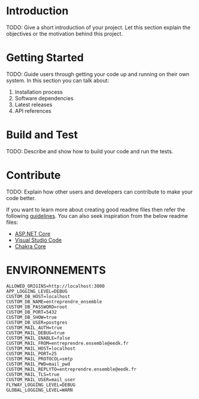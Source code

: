 # Introduction 
TODO: Give a short introduction of your project. Let this section explain the objectives or the motivation behind this project. 

# Getting Started
TODO: Guide users through getting your code up and running on their own system. In this section you can talk about:
1.	Installation process
2.	Software dependencies
3.	Latest releases
4.	API references

# Build and Test
TODO: Describe and show how to build your code and run the tests. 

# Contribute
TODO: Explain how other users and developers can contribute to make your code better. 

If you want to learn more about creating good readme files then refer the following [guidelines](https://docs.microsoft.com/en-us/azure/devops/repos/git/create-a-readme?view=azure-devops). You can also seek inspiration from the below readme files:
- [ASP.NET Core](https://github.com/aspnet/Home)
- [Visual Studio Code](https://github.com/Microsoft/vscode)
- [Chakra Core](https://github.com/Microsoft/ChakraCore)


# ENVIRONNEMENTS

```
ALLOWED_ORIGINS=http://localhost:3000
APP_LOGGING_LEVEL=DEBUG
CUSTOM_DB_HOST=localhost
CUSTOM_DB_NAME=entreprendre_ensemble
CUSTOM_DB_PASSWORD=root
CUSTOM_DB_PORT=5432
CUSTOM_DB_SHOW=true
CUSTOM_DB_USER=postgres
CUSTOM_MAIL_AUTH=true
CUSTOM_MAIL_DEBUG=true
CUSTOM_MAIL_ENABLE=false
CUSTOM_MAIL_FROM=entreprendre.ensemble@eedk.fr
CUSTOM_MAIL_HOST=localhost
CUSTOM_MAIL_PORT=25
CUSTOM_MAIL_PROTOCOL=smtp
CUSTOM_MAIL_PWD=mail_pwd
CUSTOM_MAIL_REPLYTO=entreprendre.ensemble@eedk.fr
CUSTOM_MAIL_TLS=true
CUSTOM_MAIL_USER=mail_user
FLYWAY_LOGGING_LEVEL=DEBUG
GLOBAL_LOGGING_LEVEL=WARN
```